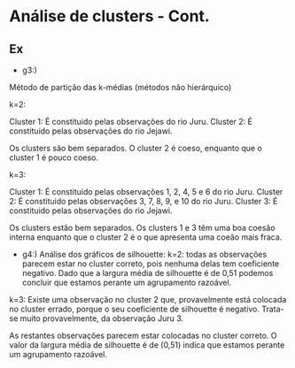 # Análise de clusters - Cont.

## Ex 

- g3:)

Método de partição das k-médias (métodos não hierárquico)

k=2:

Cluster 1: É constituido pelas observações do rio Juru.
Cluster 2: É constituido pelas observações do rio Jejawi.

Os clusters são bem separados. O cluster 2 é coeso, enquanto que o cluster 1 é pouco coeso.

k=3:

Cluster 1: É constituido pelas observações 1, 2, 4, 5 e 6 do rio Juru.
Cluster 2: É constituido pelas observações 3, 7, 8, 9, e 10 do rio Juru.
Cluster 3: É constituido pelas observações do rio Jejawi.

Os clusters estão bem separados. Os clusters 1 e 3 têm uma boa coesão interna enquanto que o cluster 2 é o que apresenta uma coeão mais fraca.

- g4:)
Análise dos gráficos de silhouette: 
k=2: todas as observações parecem estar no cluster correto, pois nenhuma delas tem coeficiente negativo. Dado que a largura média de silhouette é de 0,51 podemos concluir que estamos perante um agrupamento razoável.

k=3: Existe uma observação no cluster 2 que, provavelmente está colocada no cluster errado, porque o seu coeficiente de silhouette é negativo. Trata-se muito provavelmente, da observação Juru 3.

As restantes observações parecem estar colocadas no cluster correto. 
O valor da largura média de silhouette é de (0,51) indica que estamos perante um agrupamento razoável.

